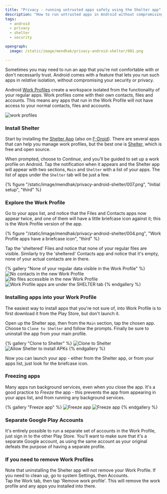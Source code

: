 ```yaml
---
title: "Privacy - running untrusted apps safely using the Shelter app"
description: "How to run untrusted apps in Android without compromising security and privacy"
tags: 
  - android
  - privacy
  - shelter
  - security

opengraph: 
  image: /static/image/mendhak/privacy-android-shelter/001.png

---
```


Sometimes you may need to run an app that you're not comfortable with or don't necessarily trust.  Android comes with a feature that lets you run such apps in _relative_ isolation, without compromising your security or privacy.  

Android [Work Profiles](https://blog.google/products/android-enterprise/work-profile-new-standard-employee-privacy/) create a workspace isolated from the functionality of your regular apps.  Work profiles come with their own contacts, files and accounts.  This means any apps that run in the Work Profile will not have access to your normal contacts, files and accounts.  

![work profiles](/static/image/mendhak/privacy-android-shelter/001.png)

### Install Shelter

Start by installing the [Shelter App](https://play.google.com/store/apps/details?id=net.typeblog.shelter&hl=en_IE) (also on [F-Droid](https://f-droid.org/packages/net.typeblog.shelter/)).  There are several apps that can help you manage work profiles, but the best one is [Shelter](https://github.com/PeterCxy/Shelter), which is free and open source.

When prompted, choose to _Continue_, and you'll be guided to set up a work profile on Android. Tap the notification when it appears and the Shelter app will appear with two sections, `Main` and `Shelter` with a list of your apps.  The list of apps under the `Shelter` tab will be just a few.

{% figure "/static/image/mendhak/privacy-android-shelter/007.png", "Initial setup", "third" %}



### Explore the Work Profile

Go to your apps list, and notice that the Files and Contacts apps now appear twice, and one of them will have a little briefcase icon against it; this is the Work Profile version of the app.


{% figure "/static/image/mendhak/privacy-android-shelter/004.png", "Work Profile apps have a briefcase icon", "third" %}


Tap the 'sheltered' Files and notice that none of your regular files are visible.  Similarly try the 'sheltered' Contacts app and notice that it's empty, none of your actual contacts are in there. 



{% gallery "None of your regular data visible in the Work Profile" %}
![No contacts in the new Work Profile](/static/image/mendhak/privacy-android-shelter/002.png)
![No files accessible in the new Work Profile](/static/image/mendhak/privacy-android-shelter/003.png)
![Work Profile apps are under the SHELTER tab](/static/image/mendhak/privacy-android-shelter/006.png)
{% endgallery %}



### Installing apps into your Work Profile

The easiest way to install apps that you're not sure of, into Work Profile is to first download it from the Play Store, but don't launch it. 

Open up the Shelter app, then from the `Main` section, tap the chosen app. Choose to `Clone to Shelter` and follow the prompts. Finally be sure to uninstall the app from your main profile. 


{% gallery "Clone to Shelter" %}
![Clone to Shelter](/static/image/mendhak/privacy-android-shelter/008.png)
![Allow Shelter to install APKs](/static/image/mendhak/privacy-android-shelter/009.png)
{% endgallery %}


Now you can launch your app - either from the Shelter app, or from your apps list, just look for the briefcase icon.  


### Freezing apps

Many apps run background services, even when you close the app.  It's a good practice to _Freeze_ the app - this prevents the app from appearing in your apps list, and from running any background services.  



{% gallery "Freeze app" %}
![Freeze app](/static/image/mendhak/privacy-android-shelter/010.png)
![Freeze app](/static/image/mendhak/privacy-android-shelter/011.png)
{% endgallery %}



### Separate Google Play Accounts

It's entirely possible to run a separate set of accounts in the Work Profile, just sign in to the other Play Store. You'll want to make sure that it's a separate Google account, as using the same account as your original defeats the purpose of having a separate profile. 

### If you need to remove Work Profiles

Note that uninstalling the Shelter app will not remove your Work Profile.  If you need to clean up, go to system Settings, then Accounts.  
Tap the Work tab, then tap 'Remove work profile'.  This will remove the work profile and any apps you installed into there.  

